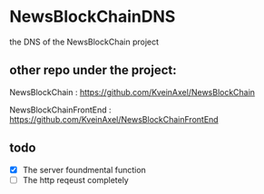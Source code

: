 # NewsBlockChainDNS

the DNS of the NewsBlockChain project

## other repo under the project:

NewsBlockChain          : https://github.com/KveinAxel/NewsBlockChain

NewsBlockChainFrontEnd  : https://github.com/KveinAxel/NewsBlockChainFrontEnd

## todo
- [x] The server foundmental function
- [ ] The http reqeust completely
